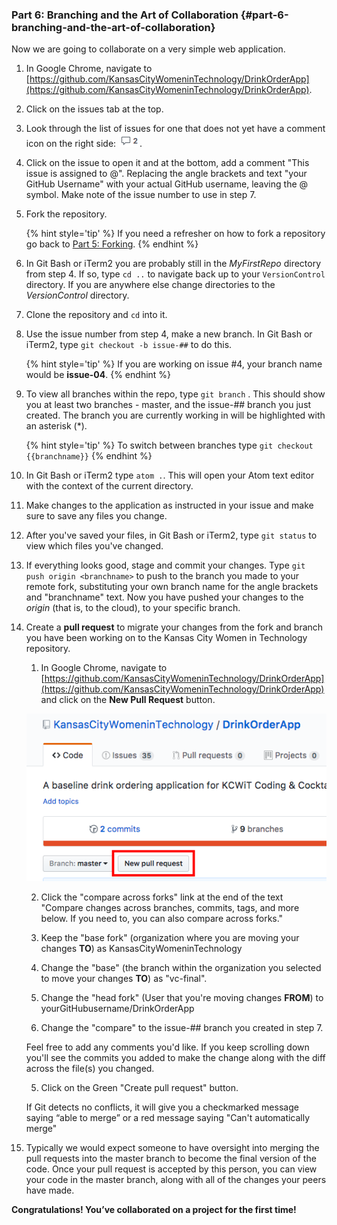 ### Part 6: Branching and the Art of Collaboration {#part-6-branching-and-the-art-of-collaboration}

Now we are going to collaborate on a very simple web application.

1.  In Google Chrome, navigate to [https://github.com/KansasCityWomeninTechnology/DrinkOrderApp](https://github.com/KansasCityWomeninTechnology/DrinkOrderApp). 

2. Click on the issues tab at the top.

3. Look through the list of issues for one that does not yet have a comment icon on the right side: ![](/images/comment.png).

4. Click on the issue to open it and at the bottom, add a comment "This issue is assigned to @<your GitHub Username>". Replacing the angle brackets and text "your GitHub Username" with your actual GitHub username, leaving the @ symbol. Make note of the issue number to use in step 7. 

5. Fork the repository.

    {% hint style='tip' %}
    If you need a refresher on how to fork a repository go back to [Part 5: Forking](/class_exercises/part_5_practice_with_forking.md).
    {% endhint %}

6. In Git Bash or iTerm2 you are probably still in the _MyFirstRepo_ directory from step 4. If so, type `cd ..` to navigate back up to your `VersionControl` directory.  If you are anywhere else change directories to the _VersionControl_ directory.

7. Clone the repository and `cd` into it.

7. Use the issue number from step 4, make a new branch. In Git Bash or iTerm2, type `git checkout -b issue-##` to do this.

    {% hint style='tip' %}
    If you are working on issue #4, your branch name would be **issue-04**.
    {% endhint %}

8. To view all branches within the repo, type `git branch` . This should show you at least two branches - master, and the issue-## branch you just created. The branch you are currently working in will be highlighted with an asterisk (*).

    {% hint style='tip' %}
    To switch between branches type `git checkout {{branchname}}` 
    {% endhint %}
    
9.  In Git Bash or iTerm2 type `atom .`. This will open your Atom text editor with the context of the current directory.

10. Make changes to the application as instructed in your issue and make sure to save any files you change. 

11.  After you've saved your files, in Git Bash or iTerm2, type `git status` to view which files you've changed. 

12. If everything looks good, stage and commit your changes. Type `git push origin <branchname>` to push to the branch you made to your remote fork, substituting your own branch name for the angle brackets and "branchname" text. Now you have pushed your changes to the _origin_ (that is, to the cloud), to your specific branch.

9. Create a **pull request** to migrate your changes from the fork and branch you have been working on to the Kansas City Women in Technology repository.

    1. In Google Chrome, navigate to [https://github.com/KansasCityWomeninTechnology/DrinkOrderApp](https://github.com/KansasCityWomeninTechnology/DrinkOrderApp) and click on the **New Pull Request** button.
    
    ![](/images/pullrequest.png)

    2. Click the "compare across forks" link at the end of the text "Compare changes across branches, commits, tags, and more below. If you need to, you can also compare across forks."
    
    3. Keep the "base fork" (organization where you are moving your changes **TO**) as KansasCityWomeninTechnology 

     4. Change the "base" (the branch within the organization you selected to move your changes **TO**) as "vc-final".
    
    4. Change the "head fork" (User that you're moving changes **FROM**) to yourGitHubusername/DrinkOrderApp 
    
    5. Change the "compare" to the issue-## branch you created in step 7.
    
    Feel free to add any comments you'd like.  If you keep scrolling down you'll see the commits you added to make the change along with the diff across the file(s) you changed.
    
    5. Click on the Green "Create pull request" button.

    If Git detects no conflicts, it will give you a checkmarked message saying “able to merge” or a red message saying "Can't automatically merge"

11.  Typically we would expect someone to have oversight into merging the pull requests into the master branch to become the final version of the code. Once your pull request is accepted by this person, you can view your code in the master branch, along with all of the changes your peers have made.

**Congratulations! You’ve collaborated on a project for the first time!**
